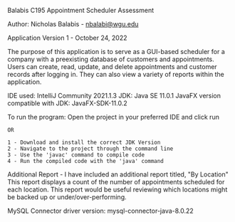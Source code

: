 

Balabis C195 Appointment Scheduler Assessment

Author: Nicholas Balabis - nbalabi@wgu.edu

Application Version 1 - October 24, 2022

The purpose of this application is to serve as a GUI-based scheduler for a company with a preexisting database of customers and appointments.
    Users can create, read, update, and delete appointments and customer records after logging in.
    They can also view a variety of reports within the application.

IDE used: IntelliJ Community 2021.1.3
JDK: Java SE 11.0.1
JavaFX version compatible with JDK: JavaFX-SDK-11.0.2

To run the program:
    Open the project in your preferred IDE and click run

    OR

    1 - Download and install the correct JDK Version
    2 - Navigate to the project through the command line
    3 - Use the 'javac' command to compile code
    4 - Run the compiled code with the 'java' command

Additional Report - I have included an additional report titled, "By Location" This report displays a count of the number of appointments scheduled for each location.
    This report would be useful reviewing which locations might be backed up or under/over-performing.

MySQL Connector driver version: mysql-connector-java-8.0.22
